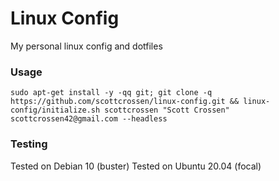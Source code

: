 # Linux Config

My personal linux config and dotfiles

### Usage

```
sudo apt-get install -y -qq git; git clone -q https://github.com/scottcrossen/linux-config.git && linux-config/initialize.sh scottcrossen "Scott Crossen" scottcrossen42@gmail.com --headless
```

### Testing

Tested on Debian 10 (buster)
Tested on Ubuntu 20.04 (focal)
